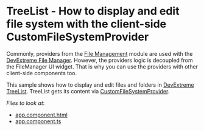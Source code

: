 # TreeList - How to display and edit file system with the client-side CustomFileSystemProvider

Commonly, providers from the [File Management](https://js.devexpress.com/Documentation/Guide/Common/Modularity/DevExtreme_Modules_Structure/#file_management) module are used with the [DevExtreme File Manager](https://js.devexpress.com/Documentation/ApiReference/UI_Widgets/dxFileManager/). However, the providers logic is decoupled from the FileManager UI widget. That is why you can use the providers with other client-side components too. 

This sample shows how to display and edit files and folders in [DevExtreme TreeList](https://js.devexpress.com/Documentation/ApiReference/UI_Widgets/dxTreeList/). TreeList gets its content via [CustomFileSystemProvider](https://js.devexpress.com/Documentation/ApiReference/UI_Widgets/dxFileManager/File_System_Providers/Custom/).   

*Files to look at*:

* [app.component.html](./Angular/myapp/src/app/app.component.html)
* [app.component.ts](./Angular/myapp/src/app/app.component.ts)

